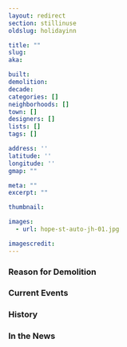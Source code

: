 ```yaml
---
layout: redirect
section: stillinuse
oldslug: holidayinn

title: ""
slug: 
aka: 

built: 
demolition: 
decade: 
categories: []
neighborhoods: []
town: []
designers: []
lists: []
tags: []

address: ''
latitude: ''
longitude: ''
gmap: ""

meta: ""
excerpt: ""

thumbnail: 

images:
  - url: hope-st-auto-jh-01.jpg

imagescredit:  
---
```


### Reason for Demolition


### Current Events


### History


### In the News
